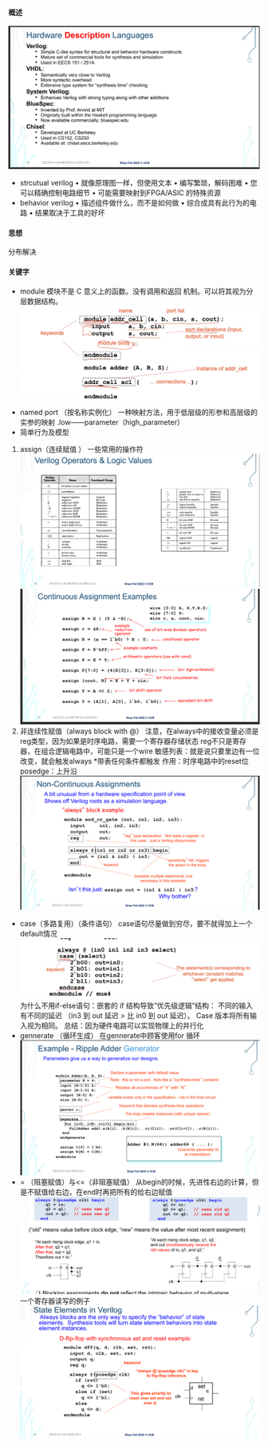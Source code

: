 #### 概述 
![Alt text](image-3.png) 
- strcutual verilog 
• 就像原理图一样，但使用文本
• 编写繁琐，解码困难
• 您可以精确控制电路细节
• 可能需要映射到FPGA/ASIC 的特殊资源
- behavior verilog 
• 描述组件做什么，而不是如何做
• 综合成具有此行为的电路
• 结果取决于工具的好坏 

#### 思想 
分布解决
#### 关键字 
- module 
模块不是 C 意义上的函数。没有调用和返回
机制。可以将其视为分层数据结构。 
![Alt text](image-4.png)
- named port （按名称实例化）
一种映射方法，用于低层级的形参和高层级的实参的映射 
.low——parameter（high_parameter）
- 简单行为及模型 
1. assign（连续赋值 ）
一些常用的操作符 
![Alt text](image-5.png) 
![Alt text](image-6.png) 
2. 非连续性赋值（always block with @）
注意，在always中的接收变量必须是reg类型，因为如果是时序电路，需要一个寄存器存储状态 
reg不只是寄存器，在组合逻辑电路中，可能只是一个wire 
敏感列表：就是说只要里边有一位改变，就会触发always
*带表任何条件都触发
作用：时序电路中的reset位 
posedge：上升沿 
![Alt text](image-7.png) 
- case（多路复用）（条件语句） 
case语句尽量做到穷尽，要不就得加上一个default情况
![Alt text](image-8.png) 
为什么不用if-else语句：嵌套的 if 结构导致“优先级逻辑”结构：
不同的输入有不同的延迟
（in3 到 out 延迟 > 比 in0 到 out 延迟）。
Case 版本将所有输入视为相同。 
总结：因为硬件电路可以实现物理上的并行化 
- gennerate （循环生成）
在gennerate中顾客使用for 循环 
![Alt text](image-9.png) 
- = （阻塞赋值）与<=（非阻塞赋值）
从begin的时候，先进性右边的计算，但是不赋值给右边，在end时再把所有的给右边赋值 
![Alt text](image-12.png)
一个寄存器读写的例子 
![Alt text](image-10.png)
